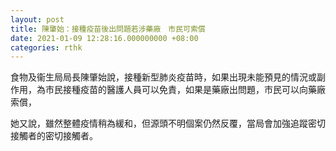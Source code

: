 ```yaml
---
layout: post
title: 陳肇始：接種疫苗後出問題若涉藥廠　市民可索償
date: 2021-01-09 12:28:16.000000000 +08:00
categories: rthk
---
```


食物及衞生局局長陳肇始說，接種新型肺炎疫苗時，如果出現未能預見的情況或副作用，為市民接種疫苗的醫護人員可以免責，如果是藥廠出問題，市民可以向藥廠索償，

她又說，雖然整體疫情稍為緩和，但源頭不明個案仍然反覆，當局會加強追蹤密切接觸者的密切接觸者。
